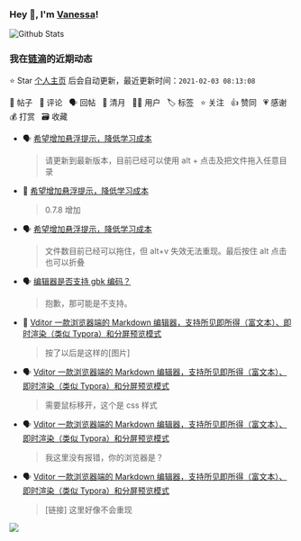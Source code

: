 ### Hey 👋, I'm [Vanessa](http://vanessa.b3log.org/)!

![Github Stats](https://github-readme-stats.vercel.app/api?username=Vanessa219&show_icons=true)

<!--events start -->

### 我在[链滴](https://ld246.com)的近期动态

⭐️ Star [个人主页](https://github.com/Vanessa219/Vanessa219) 后会自动更新，最近更新时间：`2021-02-03 08:13:08`

📝 帖子 &nbsp; 💬 评论 &nbsp; 🗣 回帖 &nbsp; 🌙 清月 &nbsp; 👨‍💻 用户 &nbsp; 🏷️ 标签 &nbsp; ⭐️ 关注 &nbsp; 👍 赞同 &nbsp; 💗 感谢 &nbsp; 💰 打赏 &nbsp; 🗃 收藏

* 🗣 [希望增加悬浮提示，降低学习成本](https://ld246.com/article/1612252412323/comment/1612262910780#comments)

  > 请更新到最新版本，目前已经可以使用 alt + 点击及把文件拖入任意目录
* 💬 [希望增加悬浮提示，降低学习成本](https://ld246.com/article/1612252412323/comment/1612254692420#comments)

  > 0.7.8 增加
* 🗣 [希望增加悬浮提示，降低学习成本](https://ld246.com/article/1612252412323/comment/1612253190379#comments)

  > 文件数目前已经可以拖住，但 alt+v 失效无法重现。最后按住 alt 点击也可以折叠
* 🗣 [编辑器是否支持 gbk 编码？](https://ld246.com/article/1612169122488/comment/1612174121651#comments)

  > 抱歉，那可能是不支持。
* 💬 [Vditor 一款浏览器端的 Markdown 编辑器，支持所见即所得（富文本）、即时渲染（类似 Typora）和分屏预览模式](https://ld246.com/article/1549638745630/comment/1612172089843#comments)

  > 按了以后是这样的[图片]
* 🗣 [Vditor 一款浏览器端的 Markdown 编辑器，支持所见即所得（富文本）、即时渲染（类似 Typora）和分屏预览模式](https://ld246.com/article/1549638745630/comment/1612161780085#comments)

  > 需要鼠标移开，这个是 css 样式
* 🗣 [Vditor 一款浏览器端的 Markdown 编辑器，支持所见即所得（富文本）、即时渲染（类似 Typora）和分屏预览模式](https://ld246.com/article/1549638745630/comment/1612161201577#comments)

  > 我这里没有报错，你的浏览器是？
* 🗣 [Vditor 一款浏览器端的 Markdown 编辑器，支持所见即所得（富文本）、即时渲染（类似 Typora）和分屏预览模式](https://ld246.com/article/1549638745630/comment/1612137577487#comments)

  > [链接] 这里好像不会重现


<!--events end -->

<a title="Hits" target="_blank" href="https://github.com/Vanessa219/Vanessa219"><img src="https://hits.b3log.org/Vanessa219/Vanessa219.svg"></a>
